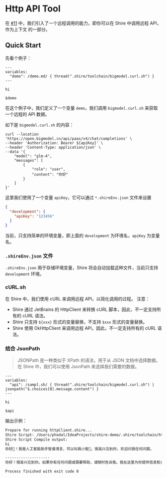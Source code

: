 # Http API Tool

在 [#11](https://github.com/phodal/shire/issues/11) 中，我们引入了一个远程调用的能力，即你可以在 Shire 中调用远程
API，作为上下文
的一部分。

## Quick Start

先看个例子：

```shire
---
variables:
  "demo": /demo.md/ { thread(".shire/toolchain/bigmodel.curl.sh") }
---

hi

$demo
```

在这个例子中，我们定义了一个变量 `demo`，我们调用 `bigmodel.curl.sh` 来获取一个远程的 API 数据。

如下是 `bigmodel.curl.sh` 的内容：

```shell
curl --location 'https://open.bigmodel.cn/api/paas/v4/chat/completions' \
--header 'Authorization: Bearer ${apiKey}' \
--header 'Content-Type: application/json' \
--data '{
    "model": "glm-4",
    "messages": [
        {
            "role": "user",
            "content": "你好"
        }
    ]
}'
```

这里我们使用了一个变量 `apiKey`，它可以通过 `*.shireEnv.json` 文件来设置

```json
{
  "development": {
    "apiKey": "123456"
  }
}
```

当前，只支持简单的环境变量，即上面的 `development` 为环境名，`apiKey` 为变量名。

### `.shireEnv.json` 文件

`.shireEnv.json` 用于存储环境变量，Shire 将会自动加载这种文件，当前只支持 `development` 环境。

### cURL.sh

在 Shire 中，我们使用 cURL 来调用远程 API，以简化调用的过程。 注意：

- Shire 通过 JetBrains 的 HttpClient 来转换 cURL 脚本，因此，不一定支持所有的 cURL 语法。
- Shire 只支持 `${xxx}` 形式的变量替换，不支持 `$xxx` 形式的变量替换。
- Shire 使用 OkHttpClient 来调用远程 API，因此，不一定支持所有的 cURL 语法。

### 结合 JsonPath

> JSONPath 是一种类似于 XPath 的语法，用于从 JSON 文档中选择数据。在 Shire 中，我们可以使用 JsonPath 来选择我们需要的数据。

```shire
---
variables:
  "api": /sampl.sh/ { thread(".shire/toolchain/bigmodel.curl.sh") | jsonpath("$.choices[0].message.content") }
---

hi

$api
```

输出示例：

```bash
Prepare for running httpClient.shire...
Shire Script: /Users/phodal/IdeaProjects/shire-demo/.shire/toolchain/httpClient.shire
Shire Script Compile output:
hi
你好👋！我是人工智能助手智谱清言，可以叫我小智🤖，很高兴见到你，欢迎问我任何问题。

--------------------
你好！很高兴见到你。如果你有任何问题或需要帮助，请随时告诉我。我在这里为你提供信息和支持。

Process finished with exit code 0
```

